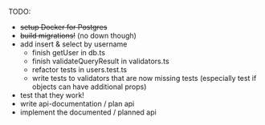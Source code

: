 TODO:

- ~~setup Docker for Postgres~~
- ~~build migrations!~~ (no down though)
- add insert & select by username
  - finish getUser in db.ts
  - finish validateQueryResult in validators.ts
  - refactor tests in users.test.ts
  - write tests to validators that are now missing tests (especially test if objects can have additional props)
- test that they work!
- write api-documentation / plan api
- implement the documented / planned api